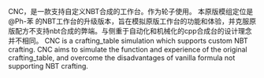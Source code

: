CNC，是一款支持自定义NBT合成的工作台。作为轮子使用。 本原版模组定位是@Ph-苯 的NBT工作台的升级版本，旨在模拟原版工作台的功能和体验，并克服原版配方不支持nbt合成的弊端。与侧重于自动化和机械化的cpp合成台的设计理念并不相同。  CNC is a crafting_table simulation which supports custom NBT crafting. CNC aims to simulate the function and experience of the original crafting_table, and overcome the disadvantages of vanilla formula not supporting NBT crafting.
